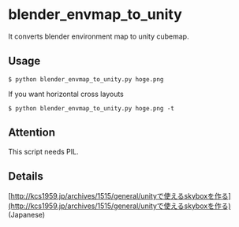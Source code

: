 # blender_envmap_to_unity
It converts blender environment map to unity cubemap.

## Usage
`$ python blender_envmap_to_unity.py hoge.png`

If you want horizontal cross layouts

`$ python blender_envmap_to_unity.py hoge.png -t`

## Attention
This script needs PIL.

## Details
[http://kcs1959.jp/archives/1515/general/unityで使えるskyboxを作る](http://kcs1959.jp/archives/1515/general/unityで使えるskyboxを作る) (Japanese)

